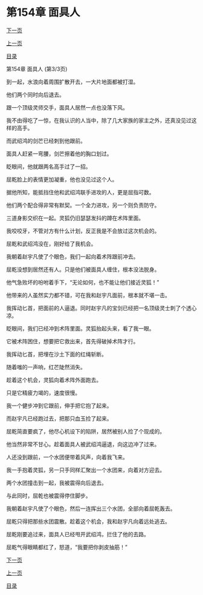 <h1>第154章   面具人</h1>
            <div><p><a href="./462_%E7%AC%AC155%E7%AB%A0_%E6%B2%88%E5%AE%B6%E5%A2%93%E5%9B%AD.md">下一页</a></p><p><a href="./460_%E7%AC%AC154%E7%AB%A0_%E9%9D%A2%E5%85%B7%E4%BA%BA.md">上一页</a></p><p><a href="../">目录</a></p></div>
            <div><p>第154章   面具人 (第3/3页)</p><p>到一起，水浪向着周围扩散开去，一大片地面都被打湿。</p><p>他们两个同时向后退去。</p><p>跟一个顶级灵师交手，面具人居然一点也没落下风。</p><p>我不由得吃了一惊，在我认识的人当中，除了几大家族的家主之外，还真没见过这样的高手。</p><p>而武绍鸿的剑芒已经刺到他跟前。</p><p>面具人赶紧一弯腰，剑芒擦着他的胸口划过。</p><p>眨眼间，他就跟两名高手过了一招。</p><p>屈乾脸上的表情更加凝重，他也没见过这个人。</p><p>据他所知，能抵挡住他和武绍鸿联手进攻的人，更是屈指可数。</p><p>他们两个配合得非常有默契。一个全力进攻，另一个则负责防守。</p><p>三道身影交织在一起。灵狐仍旧瑟瑟发抖的蹲在术阵里面。</p><p>我咬咬牙，不管对方有什么计划，反正我是不会放过这次机会的。</p><p>屈乾和武绍鸿没在，刚好给了我机会。</p><p>我朝着赵宇凡使了个眼色，我们一起向着术阵跟前冲去。</p><p>屈乾没想到居然还有人。只是他们被面具人缠住，根本没法脱身。</p><p>他气急败坏的吩咐着手下，“无论如何，也不能让他们接近灵狐！”</p><p>他带来的人虽然实力都不错，可在我和赵宇凡面前，根本就不堪一击。</p><p>我挥动匕首，把面前的人逼退。同时赵宇凡的宝剑已经把一名顶级灵士刺了个透心凉。</p><p>眨眼间，我们已经冲到术阵里面。灵狐抬起头来，看了我一眼。</p><p>它被术阵困住，想要把它救出来，首先得破掉术阵才行。</p><p>我挥动匕首，把埋在沙土下面的红绳斩断。</p><p>随着嗤的一声响，红芒陡然消失。</p><p>趁着这个机会，灵狐向着术阵外面跑去。</p><p>只是它精疲力竭的，速度很慢。</p><p>我一个健步冲到它跟前，伸手把它抱了起来。</p><p>而赵宇凡已经跑过去，把那只血玉捡了起来。</p><p>屈乾简直要疯了，他尽心机设下的陷阱，居然被别人捡了个现成的。</p><p>他当然非常不甘心。趁着面具人被武绍鸿逼退，向这边冲了过来。</p><p>人还没到跟前，一个水团便带着风声，向着我飞来。</p><p>我一手抱着灵狐，另一只手同样汇聚出一个水团来，向着对方迎去。</p><p>两个水团撞击到一起，我被震得向后退去。</p><p>与此同时，屈乾也被震得停住脚步。</p><p>我朝着赵宇凡使了个眼色，然后一连挥出三个水团，全部向着屈乾轰去。</p><p>屈乾只得把那些水团震散。趁着这个机会，我和赵宇凡向着远处逃去。</p><p>屈乾刚要追过来，面具人已经甩开武绍鸿，拦住了他的去路。</p><p>屈乾气得眼睛都红了，怒道，“我要把你剥皮抽筋！”</p></div>
            <div><p><a href="./462_%E7%AC%AC155%E7%AB%A0_%E6%B2%88%E5%AE%B6%E5%A2%93%E5%9B%AD.md">下一页</a></p><p><a href="./460_%E7%AC%AC154%E7%AB%A0_%E9%9D%A2%E5%85%B7%E4%BA%BA.md">上一页</a></p><p><a href="../">目录</a></p></div>